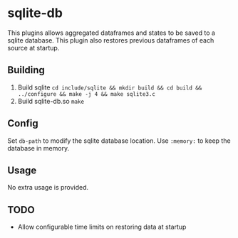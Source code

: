 # sqlite-db
This plugins allows aggregated dataframes and states to be saved to a sqlite
database. This plugin also restores previous dataframes of each source at 
startup.

## Building
1. Build sqlite `cd include/sqlite && mkdir build && cd build && ../configure && make -j 4 && make sqlite3.c`
2. Build sqlite-db.so `make`

## Config
Set `db-path` to modify the sqlite database location. Use `:memory:` to keep the
database in memory.

## Usage
No extra usage is provided.

## TODO
- Allow configurable time limits on restoring data at startup
